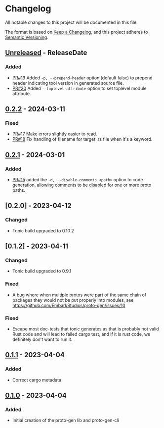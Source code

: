 <!-- markdownlint-disable blanks-around-headings blanks-around-lists no-duplicate-heading -->

# Changelog

All notable changes to this project will be documented in this file.

The format is based on [Keep a Changelog](https://keepachangelog.com/en/1.0.0/),
and this project adheres to [Semantic Versioning](https://semver.org/spec/v2.0.0.html).

<!-- next-header -->
## [Unreleased] - ReleaseDate
### Added
- [PR#19](https://github.com/EmbarkStudios/proto-gen/pull/19) Added `-p, --prepend-header` option (default false) to prepend header indicating tool version in generated source file.
- [PR#20](https://github.com/EmbarkStudios/proto-gen/pull/20) Added `--toplevel-attribute` option to set toplevel module attribute.
## [0.2.2] - 2024-03-11
### Fixed
- [PR#17](https://github.com/EmbarkStudios/proto-gen/pull/17) Make errors slightly easier to read.
- [PR#18](https://github.com/EmbarkStudios/proto-gen/pull/18) Fix handling of filename for target .rs file when it's a keyword.
## [0.2.1] - 2024-03-01
### Added
- [PR#15](https://github.com/EmbarkStudios/proto-gen/pull/15) added the `-d, --disable-comments <path>` option to code generation, allowing comments to be [disabled](https://docs.rs/prost-build/latest/prost_build/struct.Config.html#method.disable_comments) for one or more proto paths.

## [0.2.0] - 2023-04-12
### Changed
- Tonic build upgraded to 0.10.2
## [0.1.2] - 2023-04-11
### Changed
- Tonic build upgraded to 0.9.1
### Fixed
- A bug where when multiple protos were part of the same chain
of packages they would not be put properly into modules, see <https://github.com/EmbarkStudios/proto-gen/issues/10>
### Fixed
- Escape most doc-tests that tonic generates as that is probably not valid Rust code
and will lead to failed cargo test, and if it is rust code, we definitely don't want to run it.
## [0.1.1] - 2023-04-04
### Added
- Correct cargo metadata
## [0.1.0] - 2023-04-04
### Added
- Initial creation of the proto-gen lib and proto-gen-cli

<!-- next-url -->
[Unreleased]: https://github.com/EmbarkStudios/proto-gen/compare/0.2.2...HEAD
[0.2.2]: https://github.com/EmbarkStudios/proto-gen/compare/0.2.1...0.2.2
[0.2.1]: https://github.com/EmbarkStudios/proto-gen/compare/0.1.1...0.2.1
[0.1.1]: https://github.com/EmbarkStudios/proto-gen/compare/0.1.0...0.1.1
[0.1.0]: https://github.com/EmbarkStudios/proto-gen/releases/tag/0.1.0
